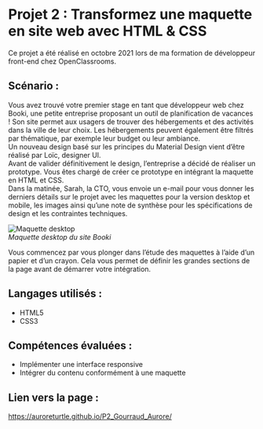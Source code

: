 # Projet 2 : Transformez une maquette en site web avec HTML & CSS  
Ce projet a été réalisé en octobre 2021 lors de ma formation de développeur front-end chez OpenClassrooms.  

## Scénario :
Vous avez trouvé votre premier stage en tant que développeur web chez Booki, une petite entreprise proposant un outil de planification de vacances ! 
Son site permet aux usagers de trouver des hébergements et des activités dans la ville de leur choix. Les hébergements peuvent également être filtrés par thématique, par 
exemple leur budget ou leur ambiance.  
Un nouveau design basé sur les principes du Material Design vient d’être réalisé par Loïc, designer UI.  
Avant de valider définitivement le design, l’entreprise a décidé de réaliser un prototype. Vous êtes chargé de créer ce prototype en intégrant la maquette en HTML et CSS.  
Dans la matinée, Sarah, la CTO, vous envoie un e-mail pour vous donner les derniers détails sur le projet avec les maquettes pour la version desktop et mobile, les images ainsi 
qu’une note de synthèse pour les spécifications de design et les contraintes techniques. 

![Maquette desktop](https://user.oc-static.com/upload/2021/09/29/16329280343051_Desktop%20-%201.png)  
*Maquette desktop du site Booki*

Vous commencez par vous plonger dans l’étude des maquettes à l’aide d’un papier et d’un crayon. Cela vous permet de définir les grandes sections de la page avant de démarrer 
votre intégration.

## Langages utilisés :
* HTML5
* CSS3

## Compétences évaluées :
* Implémenter une interface responsive
* Intégrer du contenu conformément à une maquette

## Lien vers la page :
 https://auroreturtle.github.io/P2_Gourraud_Aurore/

